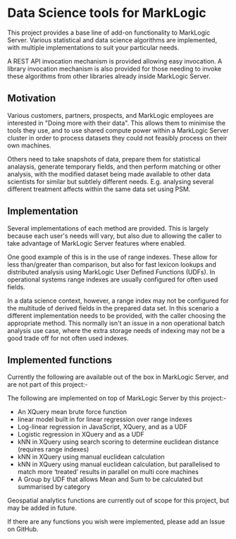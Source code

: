 # Data Science tools for MarkLogic

This project provides a base line of add-on functionality to MarkLogic Server. Various statistical and data
science algorithms are implemented, with multiple implementations to suit your particular needs.

A REST API invocation mechanism is provided allowing easy invocation. A library invocation mechanism is also
provided for those needing to invoke these algorithms from other libraries already inside MarkLogic Server.

## Motivation

Various customers, partners, prospects, and MarkLogic employees are interested in "Doing more with their data".
This allows them to minimise the tools they use, and to use shared compute power within a MarkLogic Server cluster
in order to process datasets they could not feasibly process on their own machines.

Others need to take snapshots of data, prepare them for statistical analaysis, generate temporary fields, and then
perform matching or other analysis, with the modified dataset being made available to other data scientists for
similar but subtlely different needs. E.g. analysing several different treatment affects within the same data set
using PSM.

## Implementation

Several implementations of each method are provided. This is largely because each user's needs will vary, but also
due to allowing the caller to take advantage of MarkLogic Server features where enabled.

One good example of this is in the use of range indexes. These allow for less than/greater than comparison, but also
for fast lexicon lookups and distributed analysis using MarkLogic User Defined Functions (UDFs). In operational
systems range indexes are usually configured for often used fields.

In a data science context, however, a range index may not be configured for the multitude of derived fields in the
prepared data set. In this scenario a different implementation needs to be provided, with the caller choosing the
appropriate method. This normally isn't an issue in a non operational batch analysis use case, where the extra storage
needs of indexing may not be a good trade off for not often used indexes.

## Implemented functions

Currently the following are available out of the box in MarkLogic Server, and are not part of this project:-


The following are implemented on top of MarkLogic Server by this project:-

- An XQuery mean brute force function
- linear model built in for linear regression over range indexes
- Log-linear regression in JavaScript, XQuery, and as a UDF
- Logistic regression in XQuery and as a UDF
- kNN in XQuery using search scoring to determine euclidean distance (requires range indexes)
- kNN in XQuery using manual euclidean calculation
- kNN in XQuery using manual euclidean calculation, but parallelised to match more ‘treated’ results in parallel on multi core machines
- A Group by UDF that allows Mean and Sum to be calculated but summarised by category

Geospatial analytics functions are currently out of scope for this project, but may be added in future.

If there are any functions you wish were implemented, please add an Issue on GitHub.

